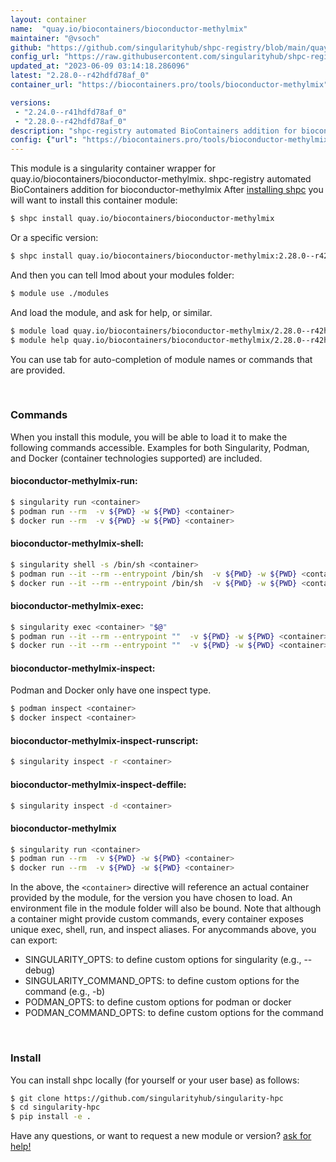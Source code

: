 ```yaml
---
layout: container
name:  "quay.io/biocontainers/bioconductor-methylmix"
maintainer: "@vsoch"
github: "https://github.com/singularityhub/shpc-registry/blob/main/quay.io/biocontainers/bioconductor-methylmix/container.yaml"
config_url: "https://raw.githubusercontent.com/singularityhub/shpc-registry/main/quay.io/biocontainers/bioconductor-methylmix/container.yaml"
updated_at: "2023-06-09 03:14:18.286096"
latest: "2.28.0--r42hdfd78af_0"
container_url: "https://biocontainers.pro/tools/bioconductor-methylmix"

versions:
 - "2.24.0--r41hdfd78af_0"
 - "2.28.0--r42hdfd78af_0"
description: "shpc-registry automated BioContainers addition for bioconductor-methylmix"
config: {"url": "https://biocontainers.pro/tools/bioconductor-methylmix", "maintainer": "@vsoch", "description": "shpc-registry automated BioContainers addition for bioconductor-methylmix", "latest": {"2.28.0--r42hdfd78af_0": "sha256:5e3c2a87cc067607f97e0d38cec59e239a1109747914af7483bf19bf5e0f54a0"}, "tags": {"2.24.0--r41hdfd78af_0": "sha256:6424aa1a6941d1b32dad4fb21d2f54b52a1fdd4b756d23e8fa60babde5f0c511", "2.28.0--r42hdfd78af_0": "sha256:5e3c2a87cc067607f97e0d38cec59e239a1109747914af7483bf19bf5e0f54a0"}, "docker": "quay.io/biocontainers/bioconductor-methylmix"}
---
```


This module is a singularity container wrapper for quay.io/biocontainers/bioconductor-methylmix.
shpc-registry automated BioContainers addition for bioconductor-methylmix
After [installing shpc](#install) you will want to install this container module:


```bash
$ shpc install quay.io/biocontainers/bioconductor-methylmix
```

Or a specific version:

```bash
$ shpc install quay.io/biocontainers/bioconductor-methylmix:2.28.0--r42hdfd78af_0
```

And then you can tell lmod about your modules folder:

```bash
$ module use ./modules
```

And load the module, and ask for help, or similar.

```bash
$ module load quay.io/biocontainers/bioconductor-methylmix/2.28.0--r42hdfd78af_0
$ module help quay.io/biocontainers/bioconductor-methylmix/2.28.0--r42hdfd78af_0
```

You can use tab for auto-completion of module names or commands that are provided.

<br>

### Commands

When you install this module, you will be able to load it to make the following commands accessible.
Examples for both Singularity, Podman, and Docker (container technologies supported) are included.

#### bioconductor-methylmix-run:

```bash
$ singularity run <container>
$ podman run --rm  -v ${PWD} -w ${PWD} <container>
$ docker run --rm  -v ${PWD} -w ${PWD} <container>
```

#### bioconductor-methylmix-shell:

```bash
$ singularity shell -s /bin/sh <container>
$ podman run --it --rm --entrypoint /bin/sh  -v ${PWD} -w ${PWD} <container>
$ docker run --it --rm --entrypoint /bin/sh  -v ${PWD} -w ${PWD} <container>
```

#### bioconductor-methylmix-exec:

```bash
$ singularity exec <container> "$@"
$ podman run --it --rm --entrypoint ""  -v ${PWD} -w ${PWD} <container> "$@"
$ docker run --it --rm --entrypoint ""  -v ${PWD} -w ${PWD} <container> "$@"
```

#### bioconductor-methylmix-inspect:

Podman and Docker only have one inspect type.

```bash
$ podman inspect <container>
$ docker inspect <container>
```

#### bioconductor-methylmix-inspect-runscript:

```bash
$ singularity inspect -r <container>
```

#### bioconductor-methylmix-inspect-deffile:

```bash
$ singularity inspect -d <container>
```



#### bioconductor-methylmix

```bash
$ singularity run <container>
$ podman run --rm  -v ${PWD} -w ${PWD} <container>
$ docker run --rm  -v ${PWD} -w ${PWD} <container>
```


In the above, the `<container>` directive will reference an actual container provided
by the module, for the version you have chosen to load. An environment file in the
module folder will also be bound. Note that although a container
might provide custom commands, every container exposes unique exec, shell, run, and
inspect aliases. For anycommands above, you can export:

 - SINGULARITY_OPTS: to define custom options for singularity (e.g., --debug)
 - SINGULARITY_COMMAND_OPTS: to define custom options for the command (e.g., -b)
 - PODMAN_OPTS: to define custom options for podman or docker
 - PODMAN_COMMAND_OPTS: to define custom options for the command

<br>

### Install

You can install shpc locally (for yourself or your user base) as follows:

```bash
$ git clone https://github.com/singularityhub/singularity-hpc
$ cd singularity-hpc
$ pip install -e .
```

Have any questions, or want to request a new module or version? [ask for help!](https://github.com/singularityhub/singularity-hpc/issues)